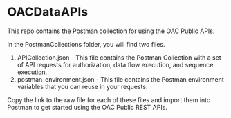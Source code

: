 # OACDataAPIs
This repo contains the Postman collection for using the OAC Public APIs.

In the PostmanCollections folder, you will find two files.
1. APICollection.json - This file contains the Postman Collection with a set of API requests for authorization, data flow execution, and sequence execution.
2. postman_environment.json - This file contains the Postman environment variables that you can reuse in your requests.

Copy the link to the raw file for each of these files and import them into Postman to get started using the OAC Public REST APIs. 
